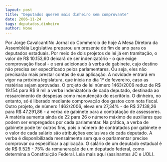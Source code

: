```yaml
---
layout: post
title: "Deputados querem mais dinheiro sem comprovante"
date: 2006-11-24
tags: deputados,dinheiro
author: None
---
```

Por Jorge CavalcantiNo Jornal do Commercio de hoje
A Mesa Diretora da Assembléia Legislativa preparou um presente de fim de ano para os deputados estaduais. Por meio de dois projetos de lei já em tramitação, o valor de R$ 10.153,60 deixará de ser indenizatório - o que exige comprovação fiscal - e será adicionado à verba de gabinete, cujo destino não precisa ser especificado pelos parlamentares. Ou seja, eles não precisarão mais prestar contas de sua aplicação. A novidade entrará em vigor na próxima legislatura, que inicia no dia 1º de fevereiro, caso as matérias sejam aprovadas. 
O projeto de lei número 1463/2006 reduz de R$ 19.154 para R$ 9 mil a verba indenizatória de cada deputado, destinada ao ressarcimento de despesas como manutenção do escritório. O dinheiro, no entanto, só é liberado mediante comprovação dos gastos com nota fiscal. Outro projeto, de número 1462/2006, eleva em 27,34% - de R$ 37.138,26 para R$ 47.291,86 - a verba de gabinete para a contratação de assessores. A matéria aumenta ainda de 22 para 26 o número máximo de auxiliares que podem ser empregados por cada parlamentar. 
Na prática, a verba de gabinete pode ter outros fins, pois o número de contratados por gabinete e o valor de cada salário são atribuições exclusivas de cada deputado. A verba é disponibilizada mensalmente sem que o parlamentar precise comprovar ou especificar a aplicação. O salário de um deputado estadual é de R$ 9.525 - 75% da remuneração de um deputado federal, como determina a Constituição Federal.
Leia mais aqui (assinantes JC e UOL). 